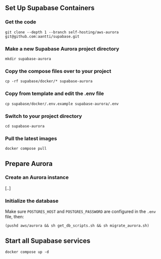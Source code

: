 ## Set Up Supabase Containers

### Get the code

```
git clone --depth 1 --branch self-hosting/aws-aurora git@github.com:aantti/supabase.git
```

### Make a new Supabase Aurora project directory

```
mkdir supabase-aurora
```

### Copy the compose files over to your project

```
cp -rf supabase/docker/* supabase-aurora
```

### Copy from template and edit the .env file

```
cp supabase/docker/.env.example supabase-aurora/.env
```

### Switch to your project directory

```
cd supabase-aurora
```

### Pull the latest images

```
docker compose pull
```

## Prepare Aurora

### Create an Aurora instance

[..]

### Initialize the database

Make sure `POSTGRES_HOST` and `POSTGRES_PASSWORD` are configured in the `.env` file, then:

```
(pushd aws/aurora && sh get_db_scripts.sh && sh migrate_aurora.sh)
```

## Start all Supabase services

```
docker compose up -d
```

